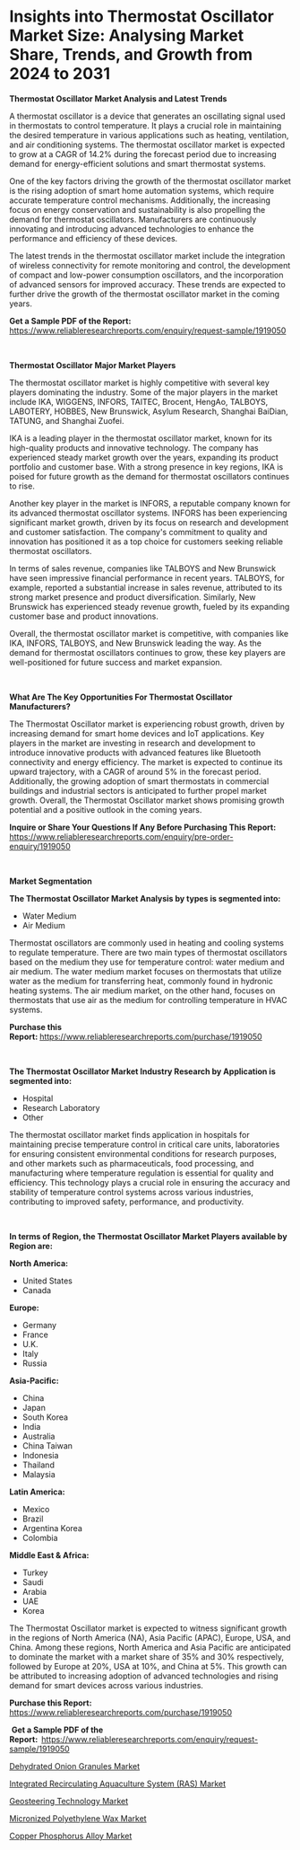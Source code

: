 <p><h1>Insights into Thermostat Oscillator Market Size: Analysing Market Share, Trends, and Growth from 2024 to 2031</h1></p><p><strong>Thermostat Oscillator Market Analysis and Latest Trends</strong></p>
<p><p>A thermostat oscillator is a device that generates an oscillating signal used in thermostats to control temperature. It plays a crucial role in maintaining the desired temperature in various applications such as heating, ventilation, and air conditioning systems. The thermostat oscillator market is expected to grow at a CAGR of 14.2% during the forecast period due to increasing demand for energy-efficient solutions and smart thermostat systems.</p><p>One of the key factors driving the growth of the thermostat oscillator market is the rising adoption of smart home automation systems, which require accurate temperature control mechanisms. Additionally, the increasing focus on energy conservation and sustainability is also propelling the demand for thermostat oscillators. Manufacturers are continuously innovating and introducing advanced technologies to enhance the performance and efficiency of these devices.</p><p>The latest trends in the thermostat oscillator market include the integration of wireless connectivity for remote monitoring and control, the development of compact and low-power consumption oscillators, and the incorporation of advanced sensors for improved accuracy. These trends are expected to further drive the growth of the thermostat oscillator market in the coming years.</p></p>
<p><strong>Get a Sample PDF of the Report:&nbsp;</strong> <a href="https://www.reliableresearchreports.com/enquiry/request-sample/1919050">https://www.reliableresearchreports.com/enquiry/request-sample/1919050</a></p>
<p>&nbsp;</p>
<p><strong>Thermostat Oscillator Major Market Players</strong></p>
<p><p>The thermostat oscillator market is highly competitive with several key players dominating the industry. Some of the major players in the market include IKA, WIGGENS, INFORS, TAITEC, Brocent, HengAo, TALBOYS, LABOTERY, HOBBES, New Brunswick, Asylum Research, Shanghai BaiDian, TATUNG, and Shanghai Zuofei.</p><p>IKA is a leading player in the thermostat oscillator market, known for its high-quality products and innovative technology. The company has experienced steady market growth over the years, expanding its product portfolio and customer base. With a strong presence in key regions, IKA is poised for future growth as the demand for thermostat oscillators continues to rise.</p><p>Another key player in the market is INFORS, a reputable company known for its advanced thermostat oscillator systems. INFORS has been experiencing significant market growth, driven by its focus on research and development and customer satisfaction. The company's commitment to quality and innovation has positioned it as a top choice for customers seeking reliable thermostat oscillators.</p><p>In terms of sales revenue, companies like TALBOYS and New Brunswick have seen impressive financial performance in recent years. TALBOYS, for example, reported a substantial increase in sales revenue, attributed to its strong market presence and product diversification. Similarly, New Brunswick has experienced steady revenue growth, fueled by its expanding customer base and product innovations.</p><p>Overall, the thermostat oscillator market is competitive, with companies like IKA, INFORS, TALBOYS, and New Brunswick leading the way. As the demand for thermostat oscillators continues to grow, these key players are well-positioned for future success and market expansion.</p></p>
<p>&nbsp;</p>
<p><strong>What Are The Key Opportunities For Thermostat Oscillator Manufacturers?</strong></p>
<p><p>The Thermostat Oscillator market is experiencing robust growth, driven by increasing demand for smart home devices and IoT applications. Key players in the market are investing in research and development to introduce innovative products with advanced features like Bluetooth connectivity and energy efficiency. The market is expected to continue its upward trajectory, with a CAGR of around 5% in the forecast period. Additionally, the growing adoption of smart thermostats in commercial buildings and industrial sectors is anticipated to further propel market growth. Overall, the Thermostat Oscillator market shows promising growth potential and a positive outlook in the coming years.</p></p>
<p><strong>Inquire or Share Your Questions If Any Before Purchasing This Report:</strong> <a href="https://www.reliableresearchreports.com/enquiry/pre-order-enquiry/1919050">https://www.reliableresearchreports.com/enquiry/pre-order-enquiry/1919050</a></p>
<p>&nbsp;</p>
<p><strong>Market Segmentation</strong></p>
<p><strong>The Thermostat Oscillator Market Analysis by types is segmented into:</strong></p>
<p><ul><li>Water Medium</li><li>Air Medium</li></ul></p>
<p><p>Thermostat oscillators are commonly used in heating and cooling systems to regulate temperature. There are two main types of thermostat oscillators based on the medium they use for temperature control: water medium and air medium. The water medium market focuses on thermostats that utilize water as the medium for transferring heat, commonly found in hydronic heating systems. The air medium market, on the other hand, focuses on thermostats that use air as the medium for controlling temperature in HVAC systems.</p></p>
<p><strong>Purchase this Report:&nbsp;</strong><a href="https://www.reliableresearchreports.com/purchase/1919050">https://www.reliableresearchreports.com/purchase/1919050</a></p>
<p>&nbsp;</p>
<p><strong>The Thermostat Oscillator Market Industry Research by Application is segmented into:</strong></p>
<p><ul><li>Hospital</li><li>Research Laboratory</li><li>Other</li></ul></p>
<p><p>The thermostat oscillator market finds application in hospitals for maintaining precise temperature control in critical care units, laboratories for ensuring consistent environmental conditions for research purposes, and other markets such as pharmaceuticals, food processing, and manufacturing where temperature regulation is essential for quality and efficiency. This technology plays a crucial role in ensuring the accuracy and stability of temperature control systems across various industries, contributing to improved safety, performance, and productivity.</p></p>
<p>&nbsp;</p>
<p><strong>In terms of Region, the Thermostat Oscillator Market Players available by Region are:</strong></p>
<p>
    <p> <strong> North America: </strong>
        <ul>
            <li>United States</li>
            <li>Canada</li>
        </ul>
        </p> 
    <p> <strong> Europe: </strong>
        <ul>
            <li>Germany</li>
            <li>France</li>
            <li>U.K.</li>
            <li>Italy</li>
            <li>Russia</li>
        </ul>
        </p> 
    <p> <strong> Asia-Pacific: </strong>
        <ul>
            <li>China</li>
            <li>Japan</li>
            <li>South Korea</li>
            <li>India</li>
            <li>Australia</li>
            <li>China Taiwan</li>
            <li>Indonesia</li>
            <li>Thailand</li>
            <li>Malaysia</li>
        </ul>
        </p> 
    <p> <strong> Latin America: </strong>
        <ul>
            <li>Mexico</li>
            <li>Brazil</li>
            <li>Argentina Korea</li>
            <li>Colombia</li>
        </ul>
        </p> 
    <p> <strong> Middle East & Africa: </strong>
        <ul>
            <li>Turkey</li>
            <li>Saudi</li>
            <li>Arabia</li>
            <li>UAE</li>
            <li>Korea</li>
        </ul>
    </p>
    </p>
<p><p>The Thermostat Oscillator market is expected to witness significant growth in the regions of North America (NA), Asia Pacific (APAC), Europe, USA, and China. Among these regions, North America and Asia Pacific are anticipated to dominate the market with a market share of 35% and 30% respectively, followed by Europe at 20%, USA at 10%, and China at 5%. This growth can be attributed to increasing adoption of advanced technologies and rising demand for smart devices across various industries.</p></p>
<p><strong>Purchase this Report: </strong><a href="https://www.reliableresearchreports.com/purchase/1919050">https://www.reliableresearchreports.com/purchase/1919050</a></p>
<p>&nbsp;<strong>Get a Sample PDF of the Report:&nbsp;&nbsp;</strong><a href="https://www.reliableresearchreports.com/enquiry/request-sample/1919050">https://www.reliableresearchreports.com/enquiry/request-sample/1919050</a></p>
<p><strong></strong></p>
<p><p><a href="https://noble-drawer-34c.notion.site/Dehydrated-Onion-Granules-Market-Size-and-Examines-its-Market-Scope-with-a-Primary-Focus-on-Growth-aaba460f386a4d658e3669da20681294">Dehydrated Onion Granules Market</a></p><p><a href="https://iodized-pantydraco-05c.notion.site/Integrated-Recirculating-Aquaculture-System-RAS-Market-Size-and-Examines-its-Market-Scope-with-a-54922b58793a49439c598a2cf034fb8b">Integrated Recirculating Aquaculture System (RAS) Market</a></p><p><a href="https://three-jumbo-f6d.notion.site/Geosteering-Technology-Market-Research-Report-Provides-thorough-Industry-Overview-which-offers-an-I-96c8cb3f6ada4928a6b4452701a71508">Geosteering Technology Market</a></p><p><a href="https://view.publitas.com/reportprime-1/micronized-polyethylene-wax-market-research-report-forecasted-for-period-from-2024-2031-by-market-type-market-application-and-region/">Micronized Polyethylene Wax Market</a></p><p><a href="https://view.publitas.com/reportprime-1/copper-phosphorus-alloy-market-offers-provide-insightful-data-for-the-time-period-from-2024-to-2031-and-also-provide-analysis-based-on-application-type-and-region/">Copper Phosphorus Alloy Market</a></p></p>